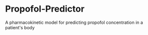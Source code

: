 # Propofol-Predictor
A pharmacokinetic model for predicting propofol concentration in a patient's body
